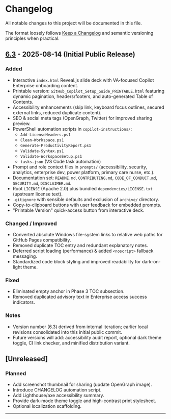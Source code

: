 <!--
Copyright 2025 Kyle J. Coder

Licensed under the Apache License, Version 2.0 (the "License");
you may not use this file except in compliance with the License.
You may obtain a copy of the License at

  http://www.apache.org/licenses/LICENSE-2.0

Unless required by applicable law or agreed to in writing, software
distributed under the License is distributed on an "AS IS" BASIS,
WITHOUT WARRANTIES OR CONDITIONS OF ANY KIND, either express or implied.
See the License for the specific language governing permissions and
limitations under the License.
-->

# Changelog

All notable changes to this project will be documented in this file.

The format loosely follows [Keep a Changelog](https://keepachangelog.com/en/1.0.0/) and semantic versioning principles when practical.

## [6.3] - 2025-08-14 (Initial Public Release)
### Added
- Interactive `index.html` Reveal.js slide deck with VA-focused Copilot Enterprise onboarding content.
- Printable version: `GitHub_Copilot_Setup_Guide_PRINTABLE.html` featuring dynamic pagination, headers/footers, and auto-generated Table of Contents.
- Accessibility enhancements (skip link, keyboard focus outlines, secured external links, reduced duplicate content).
- SEO & social meta tags (OpenGraph, Twitter) for improved sharing preview.
- PowerShell automation scripts in `copilot-instructions/`:
  - `Add-LicenseHeaders.ps1`
  - `Clean-Workspace.ps1`
  - `Generate-ProductivityReport.ps1`
  - `Validate-Syntax.ps1`
  - `Validate-WorkspaceSetup.ps1`
  - `tasks.json` (VS Code task automation)
- Prompt and role context files in `prompts/` (accessibility, security, analytics, enterprise dev, power platform, primary care nurse, etc.).
- Documentation set: `README.md`, `CONTRIBUTING.md`, `CODE_OF_CONDUCT.md`, `SECURITY.md`, `DISCLAIMER.md`.
- Root `LICENSE` (Apache 2.0) plus bundled `dependencies/LICENSE.txt` (upstream license text).
- `.gitignore` with sensible defaults and exclusion of `archive/` directory.
- Copy-to-clipboard buttons with user feedback for embedded prompts.
- "Printable Version" quick-access button from interactive deck.

### Changed / Improved
- Converted absolute Windows file-system links to relative web paths for GitHub Pages compatibility.
- Removed duplicate TOC entry and redundant explanatory notes.
- Deferred script loading (performance) & added `<noscript>` fallback messaging.
- Standardized code block styling and improved readability for dark-on-light theme.

### Fixed
- Eliminated empty anchor in Phase 3 TOC subsection.
- Removed duplicated advisory text in Enterprise access success indicators.

### Notes
- Version number (6.3) derived from internal iteration; earlier local revisions consolidated into this initial public commit.
- Future versions will add: accessibility audit report, optional dark theme toggle, CI link checker, and minified distribution variant.

## [Unreleased]
### Planned
- Add screenshot thumbnail for sharing (update OpenGraph image).
- Introduce CHANGELOG automation script.
- Add Lighthouse/axe accessibility summary.
- Provide dark-mode theme toggle and high-contrast print stylesheet.
- Optional localization scaffolding.

---

[6.3]: https://github.com/KCoderVA/GitHub-Copilot-Setup-Guide/releases/tag/v6.3 (pending release tag)

